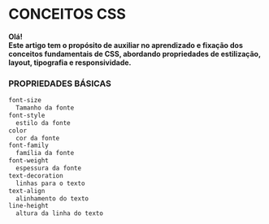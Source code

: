 # CONCEITOS CSS
**Olá!  
Este artigo tem o propósito de auxiliar no aprendizado e fixação dos conceitos fundamentais de CSS, abordando propriedades de estilização, layout, tipografia e responsividade.**

### PROPRIEDADES BÁSICAS
```html
font-size   
  Tamanho da fonte  
font-style  
  estilo da fonte  
color  
  cor da fonte  
font-family  
  família da fonte  
font-weight  
  espessura da fonte  
text-decoration  
  linhas para o texto  
text-align  
  alinhamento do texto  
line-height  
  altura da linha do texto
 ```
